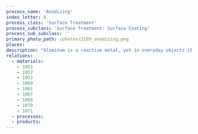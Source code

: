 ```yaml
---
process_name: 'Anodizing'
index_letter: A
process_class: 'Surface Treatment'
process_subclass: 'Surface Treatment: Surface Coating'
process_sub_subclass: ''
primary_photo_path: /photos/2109_anodizing.png
places: 
description: "Aluminum is a reactive metal, yet in everyday objects it does not corrode or discolor. That is because of a thin oxide film - Al2O3 - that forms spontaneously on its surface, and this film, though invisible, is highly protective. The film can be thickened and its structure controlled by the process of ANODISING. The process is electrolytic; the electrolyte, typically, is dilute (15%) sulfuric acid. The object to be anodized is made the anode (+) of the bath, with a potential difference of a few volts between it and the inert cathode. This sets up an enormous potential gradient across the oxide film, causing it to grow in thickness. The thicker film gives greater protection, and can be colored or patterned."
relations: 
  - materials: 
    - 1051
    - 1052
    - 1053
    - 1060
    - 1061
    - 1067
    - 1068
    - 1070
    - 1071
  - processes: 
  - products: 
---
```

